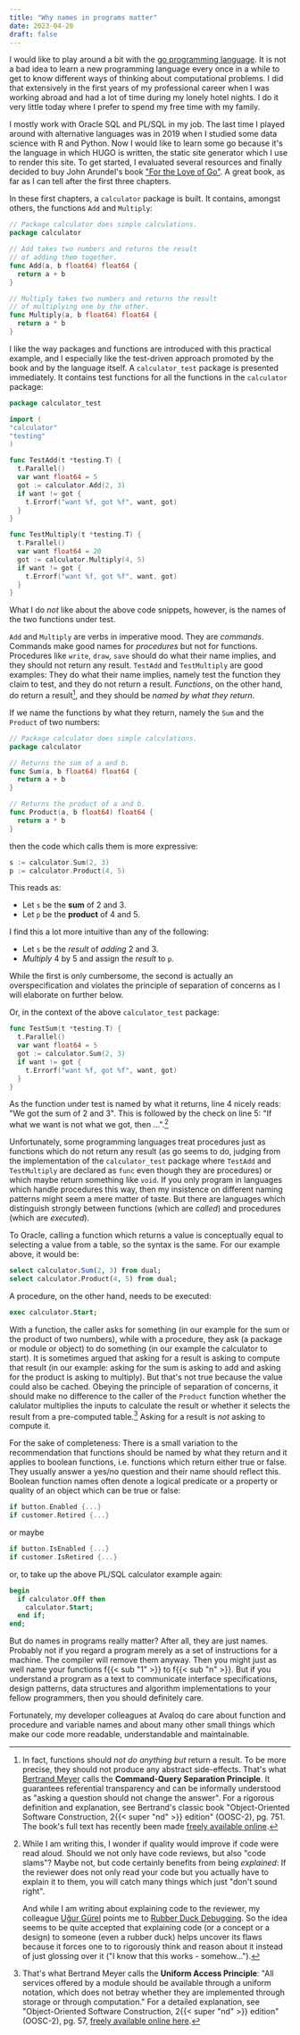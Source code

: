 ```yaml
---
title: "Why names in programs matter"
date: 2023-04-20
draft: false
---
```


I would like to play around a bit with the [go programming language](https://go.dev/). It is not a bad idea to learn a new programming language every once in a while to get to know different ways of thinking about computational problems. I did that extensively in the first years of my professional career when I was working abroad and had a lot of time during my lonely hotel nights. I do it very little today where I prefer to spend my free time with my family.

I mostly work with Oracle SQL and PL/SQL in my job. The last time I played around with alternative languages was in 2019 when I studied some data science with R and Python. Now I would like to learn some go because it's the language in which HUGO is written, the static site generator which I use to render this site. To get started, I evaluated several resources and finally decided to buy John Arundel's book ["For the Love of Go"](https://bitfieldconsulting.com/books/love). A great book, as far as I can tell after the first three chapters.

In these first chapters, a `calculator` package is built. It contains, amongst others, the functions `Add` and `Multiply`:

```go
// Package calculator does simple calculations.
package calculator

// Add takes two numbers and returns the result 
// of adding them together.
func Add(a, b float64) float64 {
  return a + b
}

// Multiply takes two numbers and returns the result 
// of multiplying one by the other.
func Multiply(a, b float64) float64 {
  return a * b
}
```

I like the way packages and functions are introduced with this practical example, and I especially like the test-driven approach promoted by the book and by the language itself. A `calculator_test` package is presented immediately. It contains test functions for all the functions in the `calculator` package:

```go
package calculator_test

import (
"calculator"
"testing"
)

func TestAdd(t *testing.T) {
  t.Parallel()
  var want float64 = 5
  got := calculator.Add(2, 3)
  if want != got {
    t.Errorf("want %f, got %f", want, got)
  }
}

func TestMultiply(t *testing.T) {
  t.Parallel()
  var want float64 = 20
  got := calculator.Multiply(4, 5)
  if want != got {
    t.Errorf("want %f, got %f", want, got)
  }
}
```

What I do *not* like about the above code snippets, however, is the names of the two functions under test.

`Add` and `Multiply` are verbs in imperative mood. They are *commands*. Commands make good names for *procedures* but not for functions. Procedures like `write`, `draw`, `save` should do what their name implies, and they should not return any result. `TestAdd` and `TestMultiply` are good examples: They do what their name implies, namely test the function they claim to test, and they do not return a result. *Functions*, on the other hand, do return a result[^1], and they should be *named by what they return*.

[^1]: In fact, functions should *not do anything but* return a result. To be more precise, they should not produce any abstract side-effects. That's what [Bertrand Meyer](https://bertrandmeyer.com/) calls the **Command-Query Separation Principle**. It guarantees referential transparency and can be informally understood as "asking a question should not change the answer". For a rigorous definition and explanation, see Bertrand's classic book "Object-Oriented Software Construction, 2{{< super "nd" >}} edition" (OOSC-2), pg. 751. The book's full text has recently been made [freely available online](https://bertrandmeyer.com/OOSC2/).

If we name the functions by what they return, namely the `Sum` and the `Product` of two numbers:

```go
// Package calculator does simple calculations.
package calculator

// Returns the sum of a and b.
func Sum(a, b float64) float64 {
  return a + b
}

// Returns the product of a and b.
func Product(a, b float64) float64 {
  return a * b
}
```

then the code which calls them is more expressive:

```go
s := calculator.Sum(2, 3)
p := calculator.Product(4, 5)
```

This reads as: 
- Let `s` be the **sum** of 2 and 3.
- Let `p` be the **product** of 4 and 5.

I find this a lot more intuitive than any of the following:
- Let `s` be the *result* of *adding* 2 and 3.
- *Multiply* 4 by 5 and assign the *result* to `p`.

While the first is only cumbersome, the second is actually an overspecification and violates the principle of separation of concerns as I will elaborate on further below.

Or, in the context of the above `calculator_test` package:

```go
func TestSum(t *testing.T) {
  t.Parallel()
  var want float64 = 5
  got := calculator.Sum(2, 3)
  if want != got {
    t.Errorf("want %f, got %f", want, got)
  }
}
```

As the function under test is named by what it returns, line 4 nicely reads: "We got the sum of 2 and 3". This is followed by the check on line 5: "If what we want is not what we got, then ...".[^2]

[^2]: While I am writing this, I wonder if quality would improve if code were read aloud. Should we not only have code reviews, but also "code slams"? Maybe not, but code certainly benefits from being *explained*: If the reviewer does not only read your code but you actually have to explain it to them, you will catch many things which just "don't sound right".

    And while I am writing about explaining code to the reviewer, my colleague [Uğur Gürel](https://www.linkedin.com/in/uguerel/) points me to [Rubber Duck Debugging](https://en.wikipedia.org/wiki/Rubber_duck_debugging). So the idea seems to be quite accepted that explaining code (or a concept or a design) to someone (even a rubber duck) helps uncover its flaws because it forces one to to rigorously think and reason about it instead of just glossing over it ("I know that this works - somehow...").

Unfortunately, some programming languages treat procedures just as functions which do not return any result (as go seems to do, judging from the implementation of the `calculator_test` package where `TestAdd` and `TestMultiply` are declared as `func` even though they are procedures) or which maybe return something like `void`. If you only program in languages which handle procedures this way, then my insistence on different naming patterns might seem a mere matter of taste. But there are languages which distinguish strongly between functions (which are *called*) and procedures (which are *executed*).

To Oracle, calling a function which returns a value is conceptually equal to selecting a value from a table, so the syntax is the same. For our example above, it would be:

```sql
select calculator.Sum(2, 3) from dual;
select calculator.Product(4, 5) from dual;
```

A procedure, on the other hand, needs to be executed:

```sql
exec calculator.Start;
```

With a function, the caller asks for something (in our example for the sum or the product of two numbers), while with a procedure, they ask (a package or module or object) to do something (in our example the calculator to start). It is sometimes argued that asking for a result is asking to compute that result (in our example: asking for the sum is asking to add and asking for the product is asking to multiply). But that's not true because the value could also be cached. Obeying the principle of separation of concerns, it should make no difference to the caller of the `Product` function whether the calulator multiplies the inputs to calculate the result or whether it selects the result from a pre-computed table.[^3] Asking for a result is *not* asking to compute it.

[^3]: That's what Bertrand Meyer calls the  **Uniform Access Principle**: "All services offered by a module should be available through a uniform notation, which does not betray whether they are implemented through storage or through computation." For a detailed explanation, see "Object-Oriented Software Construction, 2{{< super "nd" >}} edition" (OOSC-2), pg. 57, [freely available online here](https://bertrandmeyer.com/OOSC2/).

For the sake of completeness: There is a small variation to the recommendation that functions should be named by what they return and it applies to boolean functions, i.e. functions which return either true or false. They usually answer a yes/no question and their name  should reflect this. Boolean function names often denote a logical predicate or a property or quality of an object which can be true or false: 

```go
if button.Enabled {...}
if customer.Retired {...}
```

or maybe

```go
if button.IsEnabled {...}
if customer.IsRetired {...}
```

or, to take up the above PL/SQL calculator example again:

```sql
begin
  if calculator.Off then
    calculator.Start;
  end if;
end;
```

But do names in programs really matter? After all, they are just names. Probably not if you regard a program merely as a set of instructions for a machine. The compiler will remove them anyway. Then you might just as well name your functions f{{< sub "1" >}} to f{{< sub "n" >}}. But if you understand a program as a text to communicate interface specifications, design patterns, data structures and algorithm implementations to your fellow programmers, then you should definitely care. 

Fortunately, my developer colleagues at Avaloq do care about function and procedure and variable names and about many other small things which make our code more readable, understandable and maintainable.